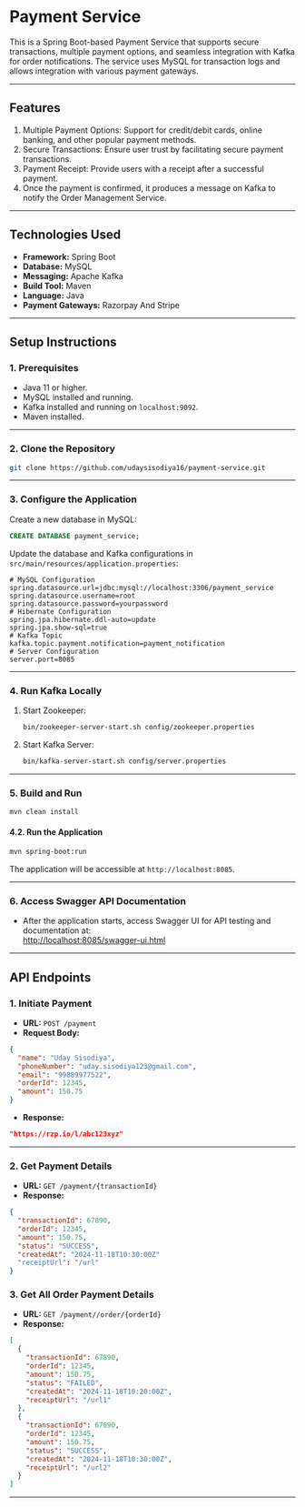 # **Payment Service**

This is a Spring Boot-based Payment Service that supports secure transactions, multiple payment options, and seamless
integration with Kafka for order notifications. The service uses MySQL for transaction logs and allows integration with
various payment gateways.

---

## **Features**

1. Multiple Payment Options: Support for credit/debit cards, online banking, and other popular payment methods.
2. Secure Transactions: Ensure user trust by facilitating secure payment transactions.
3. Payment Receipt: Provide users with a receipt after a successful payment.
4. Once the payment is confirmed, it produces a message on Kafka to notify the Order Management Service.

---

## **Technologies Used**

- **Framework:** Spring Boot
- **Database:** MySQL
- **Messaging:** Apache Kafka
- **Build Tool:** Maven
- **Language:** Java
- **Payment Gateways:** Razorpay And Stripe

---

## **Setup Instructions**

### **1. Prerequisites**

- Java 11 or higher.
- MySQL installed and running.
- Kafka installed and running on `localhost:9092`.
- Maven installed.

---

### **2. Clone the Repository**

```bash
git clone https://github.com/udaysisodiya16/payment-service.git
```

---

### **3. Configure the Application**

Create a new database in MySQL:

```sql
CREATE DATABASE payment_service;
```

Update the database and Kafka configurations in `src/main/resources/application.properties`:

```properties
# MySQL Configuration
spring.datasource.url=jdbc:mysql://localhost:3306/payment_service
spring.datasource.username=root
spring.datasource.password=yourpassword
# Hibernate Configuration
spring.jpa.hibernate.ddl-auto=update
spring.jpa.show-sql=true
# Kafka Topic
kafka.topic.payment.notification=payment_notification
# Server Configuration
server.port=8085
```

---

### **4. Run Kafka Locally**

1. Start Zookeeper:
   ```bash
   bin/zookeeper-server-start.sh config/zookeeper.properties
   ```
2. Start Kafka Server:
   ```bash
   bin/kafka-server-start.sh config/server.properties
   ```

---

### **5. Build and Run**

```bash
mvn clean install
```

#### **4.2. Run the Application**

```bash
mvn spring-boot:run
```

The application will be accessible at `http://localhost:8085`.

---

### **6. Access Swagger API Documentation**

- After the application starts, access Swagger UI for API testing and documentation at:  
  [http://localhost:8085/swagger-ui.html](http://localhost:8085/swagger-ui.html)

---

## **API Endpoints**

### **1. Initiate Payment**

- **URL:** `POST /payment`
- **Request Body:**

```json
{
  "name": "Uday Sisodiya",
  "phoneNumber": "uday.sisodiya123@gmail.com",
  "email": "99889977522",
  "orderId": 12345,
  "amount": 150.75
}
```

- **Response:**

```json
"https://rzp.io/l/abc123xyz"
```

---

### **2. Get Payment Details**

- **URL:** `GET /payment/{transactionId}`
- **Response:**

```json
{
  "transactionId": 67890,
  "orderId": 12345,
  "amount": 150.75,
  "status": "SUCCESS",
  "createdAt": "2024-11-18T10:30:00Z"
  "receiptUrl": "/url"
}
```

### **3. Get All Order Payment Details**

- **URL:** `GET /payment//order/{orderId}`
- **Response:**

```json
[
  {
    "transactionId": 67890,
    "orderId": 12345,
    "amount": 150.75,
    "status": "FAILED",
    "createdAt": "2024-11-18T10:20:00Z",
    "receiptUrl": "/url1"
  },
  {
    "transactionId": 67890,
    "orderId": 12345,
    "amount": 150.75,
    "status": "SUCCESS",
    "createdAt": "2024-11-18T10:30:00Z",
    "receiptUrl": "/url2"
  }
]
```

---